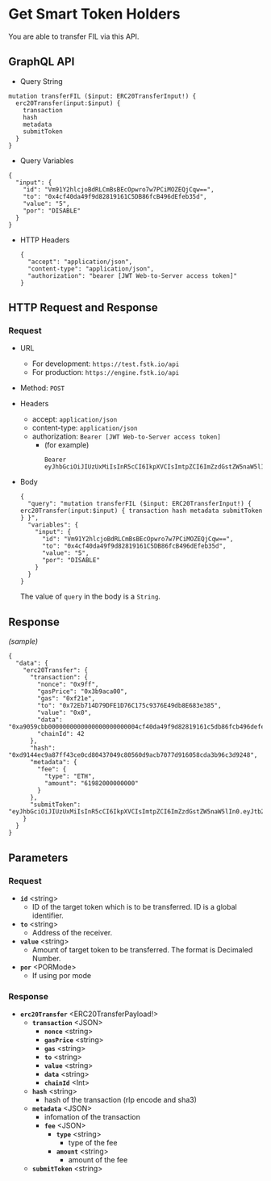 
# Get Smart Token Holders

You are able to transfer FIL via this API.

## GraphQL API

  - Query String
  ```
  mutation transferFIL ($input: ERC20TransferInput!) {
    erc20Transfer(input:$input) {
      transaction
      hash
      metadata
      submitToken
    }
  }
  ```
  - Query Variables

  ```
  {
    "input": {
      "id": "Vm91Y2hlcjoBdRLCmBsBEcOpwro7w7PCiMOZEQjCqw==",
      "to": "0x4cf40da49f9d82819161C5DB86fcB496dEfeb35d",
      "value": "5",
      "por": "DISABLE"
    }
  }
  ```
- HTTP Headers 
  ```
  {
    "accept": "application/json",
    "content-type": "application/json",
    "authorization": "bearer [JWT Web-to-Server access token]"
  }
  ```
## HTTP Request and Response
### Request

- URL
  - For development: `https://test.fstk.io/api`
  - For production: `https://engine.fstk.io/api`

- Method: `POST`

- Headers
  - accept: `application/json`
  - content-type: `application/json` 
  - authorization: `Bearer [JWT Web-to-Server access token]`
    - (for example)
      ```
      Bearer eyJhbGciOiJIUzUxMiIsInR5cCI6IkpXVCIsImtpZCI6ImZzdGstZW5naW5lIn0.eyJ1aWQiOiLDr1xiw73Ch8KDSFx1MDAxMcOowo5awrvCqsOAXHUwMDAywrwmIiwiaWF0IjoxNTM4NzA5MDM2LCJleHAiOjE1Mzg3OTU0MzYsImF1ZCI6InVybjpmc3RrOmVuZ2luZSIsImlzcyI6InVybjpmc3RrOmVuZ2luZSIsInN1YiI6InVybjpmc3RrOmVuZ2luZTphY2Nlc3NfdG9rZW4ifQ.msJZ61FHIkKtjUpDs4sx1Kk1rb9vdhus3ntUDj6rHNmsygiHTgOEMQFJMtVqtWqkNgrtRgGpngq8Rf47xTT53g
      ```
- Body
  ``` 
  { 
    "query": "mutation transferFIL ($input: ERC20TransferInput!) { erc20Transfer(input:$input) { transaction hash metadata submitToken } }",
    "variables": {
      "input": {
        "id": "Vm91Y2hlcjoBdRLCmBsBEcOpwro7w7PCiMOZEQjCqw==",
        "to": "0x4cf40da49f9d82819161C5DB86fcB496dEfeb35d",
        "value": "5",
        "por": "DISABLE"
      }
    }
  }
  ```
  
  The value of `query` in the body is a `String`. 
  
## Response
_(sample)_
```
{
  "data": {
    "erc20Transfer": {
      "transaction": {
        "nonce": "0x9ff",
        "gasPrice": "0x3b9aca00",
        "gas": "0xf21e",
        "to": "0x72Eb714D79DFE1D76C175c9376E49db8E683e385",
        "value": "0x0",
        "data": "0xa9059cbb0000000000000000000000004cf40da49f9d82819161c5db86fcb496defeb35d0000000000000000000000000000000000000000000000000000000000000005",
        "chainId": 42
      },
      "hash": "0xd9144ec9a87ff43ce0cd80437049c80560d9acb7077d916058cda3b96c3d9248",
      "metadata": {
        "fee": {
          "type": "ETH",
          "amount": "61982000000000"
        }
      },
      "submitToken": "eyJhbGciOiJIUzUxMiIsInR5cCI6IkpXVCIsImtpZCI6ImZzdGstZW5naW5lIn0.eyJtb2RlIjowLCJ1aWQiOiJZw4_ChiZcdTAwMWHDrVx1MDAxMcOpwro7XHUwMDFmNlx1MDAwNVx1MDAxMMKawpoiLCJhY3Rpb24iOiJlcmMyMFRyYW5zZmVyIiwidHgiOiIrR3FDQ2YrRU81cktBSUx5SHBSeTYzRk5lZC9oMTJ3WFhKTjI1SjI0NW9QamhZQzRSS2tGbkxzQUFBQUFBQUFBQUFBQUFBQk05QTJrbjUyQ2daRmh4ZHVHL0xTVzN2NnpYUUFBQUFBQUFBQUFBQUFBQUFBQUFBQUFBQUFBQUFBQUFBQUFBQUFBQUFBRktvQ0EiLCJpbmZvIjp7fSwiaWF0IjoxNTQ4NzQ2OTQ1LCJleHAiOjE1NDg3NDc1NDUsImF1ZCI6InVybjpmc3RrOmVuZ2luZSIsImlzcyI6InVybjpmc3RrOmVuZ2luZSIsInN1YiI6InVybjpmc3RrOmVuZ2luZTpzdWJtaXRfdG9rZW4ifQ.RLz0x15IBAXyEvhlJtOVYghBAfyzxzRtPkcLSEzSrry8ItJasFFpWwYZe9M4yKD0knNyxvqH1MGWdJHKFwKKkw"
    }
  }
}
```

## Parameters
### Request 
- **`id`** \<string>
  - ID of the target token which is to be transferred. ID is a global identifier.
- **`to`** \<string>
  - Address of the receiver.
- **`value`** \<string>
  - Amount of target token to be transferred. The format is Decimaled Number.
- **`por`** \<PORMode>
  - If using por mode

### Response
- **`erc20Transfer`** \<ERC20TransferPayload!>
  - **`transaction`** \<JSON>
    - **`nonce`** \<string>
    - **`gasPrice`** \<string>
    - **`gas`** \<string>
    - **`to`** \<string>
    - **`value`** \<string>
    - **`data`** \<string>
    - **`chainId`** \<Int>
  - **`hash`** \<string>
    - hash of the transaction (rlp encode and sha3)
  - **`metadata`** \<JSON>
    - infomation of the transaction
    - **`fee`** \<JSON>
      - **`type`** \<string>
        - type of the fee
      - **`amount`** \<string>
        - amount of the fee
  - **`submitToken`** \<string>